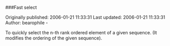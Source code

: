 ###Fast select

Originally published: 2006-01-21 11:33:31
Last updated: 2006-01-21 11:33:31
Author: bearophile -

To quickly select the n-th rank ordered element of a given sequence. (It modifies the ordering of the given sequence).